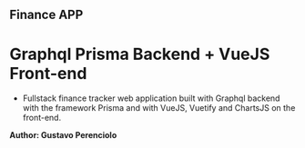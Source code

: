 ## Finance APP

# Graphql Prisma Backend + VueJS Front-end

- Fullstack finance tracker web application built with Graphql backend with the framework Prisma and with VueJS, Vuetify and ChartsJS on the front-end.

<strong>Author: Gustavo Perenciolo</strong>
